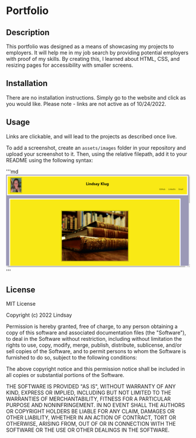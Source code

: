 # Portfolio

## Description

This portfolio was designed as a means of showcasing my projects to employers. It will help me in my job search by providing potential employers with proof of my skills. By creating this, I learned about HTML, CSS, and resizing pages for accessibility with smaller screens.

## Installation

There are no installation instructions. Simply go to the website and click as you would like. Please note - links are not active as of 10/24/2022.

## Usage

Links are clickable, and will lead to the projects as described once live.

To add a screenshot, create an `assets/images` folder in your repository and upload your screenshot to it. Then, using the relative filepath, add it to your README using the following syntax:

'''md
![alt text](./assets/Images/Portfolio%20Screenshot.png)
'''


## License

MIT License

Copyright (c) 2022 Lindsay

Permission is hereby granted, free of charge, to any person obtaining a copy
of this software and associated documentation files (the "Software"), to deal
in the Software without restriction, including without limitation the rights
to use, copy, modify, merge, publish, distribute, sublicense, and/or sell
copies of the Software, and to permit persons to whom the Software is
furnished to do so, subject to the following conditions:

The above copyright notice and this permission notice shall be included in all
copies or substantial portions of the Software.

THE SOFTWARE IS PROVIDED "AS IS", WITHOUT WARRANTY OF ANY KIND, EXPRESS OR
IMPLIED, INCLUDING BUT NOT LIMITED TO THE WARRANTIES OF MERCHANTABILITY,
FITNESS FOR A PARTICULAR PURPOSE AND NONINFRINGEMENT. IN NO EVENT SHALL THE
AUTHORS OR COPYRIGHT HOLDERS BE LIABLE FOR ANY CLAIM, DAMAGES OR OTHER
LIABILITY, WHETHER IN AN ACTION OF CONTRACT, TORT OR OTHERWISE, ARISING FROM,
OUT OF OR IN CONNECTION WITH THE SOFTWARE OR THE USE OR OTHER DEALINGS IN THE
SOFTWARE.